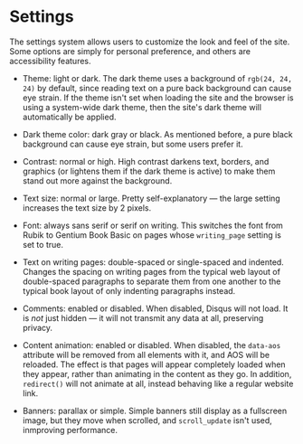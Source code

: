 # Settings



The settings system allows users to customize the look and feel of the site. Some options are simply for personal preference, and others are accessibility features.

- Theme: light or dark. The dark theme uses a background of `rgb(24, 24, 24)` by default, since reading text on a pure back background can cause eye strain. If the theme isn't set when loading the site and the browser is using a system-wide dark theme, then the site's dark theme will automatically be applied.

- Dark theme color: dark gray or black. As mentioned before, a pure black background can cause eye strain, but some users prefer it.

- Contrast: normal or high. High contrast darkens text, borders, and graphics (or lightens them if the dark theme is active) to make them stand out more against the background.

- Text size: normal or large. Pretty self-explanatory — the large setting increases the text size by 2 pixels.

- Font: always sans serif or serif on writing. This switches the font from Rubik to Gentium Book Basic on pages whose `writing_page` setting is set to true.

- Text on writing pages: double-spaced or single-spaced and indented. Changes the spacing on writing pages from the typical web layout of double-spaced paragraphs to separate them from one another to the typical book layout of only indenting paragraphs instead.

- Comments: enabled or disabled. When disabled, Disqus will not load. It is *not* just hidden — it will not transmit any data at all, preserving privacy.

- Content animation: enabled or disabled. When disabled, the `data-aos` attribute will be removed from all elements with it, and AOS will be reloaded. The effect is that pages will appear completely loaded when they appear, rather than animating in the content as they go. In addition, `redirect()` will not animate at all, instead behaving like a regular website link.

- Banners: parallax or simple. Simple banners still display as a fullscreen image, but they move when scrolled, and `scroll_update` isn't used, inmproving performance. 